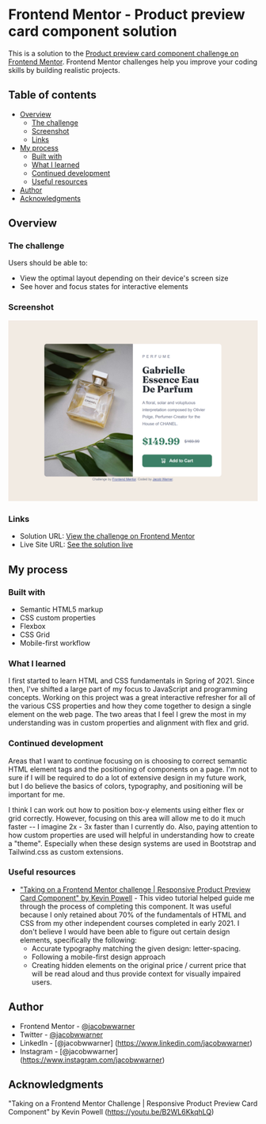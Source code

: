 # Frontend Mentor - Product preview card component solution

This is a solution to the [Product preview card component challenge on Frontend Mentor](https://www.frontendmentor.io/challenges/product-preview-card-component-GO7UmttRfa). Frontend Mentor challenges help you improve your coding skills by building realistic projects.

## Table of contents

- [Overview](#overview)
  - [The challenge](#the-challenge)
  - [Screenshot](#screenshot)
  - [Links](#links)
- [My process](#my-process)
  - [Built with](#built-with)
  - [What I learned](#what-i-learned)
  - [Continued development](#continued-development)
  - [Useful resources](#useful-resources)
- [Author](#author)
- [Acknowledgments](#acknowledgments)

## Overview

### The challenge

Users should be able to:

- View the optimal layout depending on their device's screen size
- See hover and focus states for interactive elements

### Screenshot

![](<./design/screenshot.png>)

### Links

- Solution URL: [View the challenge on Frontend Mentor](https://www.frontendmentor.io/solutions/responsive-product-card---vanilla-css-and-grid-BL2-Mb6ReC)
- Live Site URL: [See the solution live](https://jacobwwarner-fem-product-preview-card.netlify.app/)

## My process

### Built with

- Semantic HTML5 markup
- CSS custom properties
- Flexbox
- CSS Grid
- Mobile-first workflow

### What I learned

I first started to learn HTML and CSS fundamentals in Spring of 2021. Since then, I've shifted a large part of my focus to JavaScript and programming concepts. Working on this project was a great interactive refresher for all of the various CSS properties and how they come together to design a single element on the web page. The two areas that I feel I grew the most in my understanding was in custom properties and alignment with flex and grid.

### Continued development

Areas that I want to continue focusing on is choosing to correct semantic HTML element tags and the positioning of components on a page. I'm not to sure if I will be required to do a lot of extensive design in my future work, but I do believe the basics of colors, typography, and positioning will be important for me.

I think I can work out how to position box-y elements using either flex or grid correctly. However, focusing on this area will allow me to do it much faster -- I imagine 2x - 3x faster than I currently do.
Also, paying attention to how custom properties are used will helpful in understanding how to create a "theme". Especially when these design systems are used in Bootstrap and Tailwind.css as custom extensions.

### Useful resources

- ["Taking on a Frontend Mentor challenge | Responsive Product Preview Card Component" by Kevin Powell](https://www.youtube.com/watch?v=B2WL6KkqhLQ) - This video tutorial helped guide me through the process of completing this component. It was useful because I only retained about 70% of the fundamentals of HTML and CSS from my other independent courses completed in early 2021. I don't believe I would have been able to figure out certain design elements, specifically the following:
  - Accurate typography matching the given design: letter-spacing.
  - Following a mobile-first design approach
  - Creating hidden elements on the original price / current price that will be read aloud and thus provide context for visually impaired users.

## Author

- Frontend Mentor - [@jacobwwarner](https://www.frontendmentor.io/profile/jacobwwarner)
- Twitter - [@jacobwwarner](https://www.twitter.com/jacobwwarner)
- LinkedIn - [@jacobwwarner] (https://www.linkedin.com/jacobwwarner)
- Instagram - [@jacobwwarner] (https://www.instagram.com/jacobwwarner)

## Acknowledgments

"Taking on a Frontend Mentor Challenge | Responsive Product Preview Card Component"
by Kevin Powell (https://youtu.be/B2WL6KkqhLQ)
